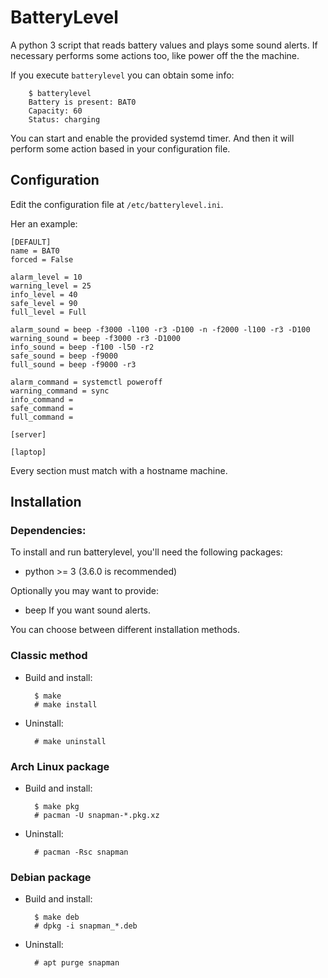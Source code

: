 BatteryLevel
============

A python 3 script that reads battery values and plays
some sound alerts. If necessary performs some actions too,
like power off the the machine.

If you execute `batterylevel` you can obtain some info:

        $ batterylevel
        Battery is present: BAT0
        Capacity: 60
        Status: charging

You can start and enable the provided systemd timer. And then
it will perform some action based in your configuration file.

Configuration
-------------

Edit the configuration file at `/etc/batterylevel.ini`.

Her an example:

    [DEFAULT]
    name = BAT0
    forced = False

    alarm_level = 10
    warning_level = 25
    info_level = 40
    safe_level = 90
    full_level = Full

    alarm_sound = beep -f3000 -l100 -r3 -D100 -n -f2000 -l100 -r3 -D100
    warning_sound = beep -f3000 -r3 -D1000
    info_sound = beep -f100 -l50 -r2
    safe_sound = beep -f9000
    full_sound = beep -f9000 -r3

    alarm_command = systemctl poweroff
    warning_command = sync
    info_command =
    safe_command =
    full_command =

    [server]

    [laptop]


Every section must match with a hostname machine.

Installation
------------

### Dependencies:

To install and run batterylevel, you'll need the following packages:

* python >= 3 (3.6.0 is recommended)

Optionally you may want to provide:

* beep If you want sound alerts.

You can choose between different installation methods.

### Classic method ###

- Build and install:

        $ make
        # make install

- Uninstall:

        # make uninstall


### Arch Linux package ###

- Build and install:

        $ make pkg
        # pacman -U snapman-*.pkg.xz

- Uninstall:

        # pacman -Rsc snapman


### Debian package ###

- Build and install:

        $ make deb
        # dpkg -i snapman_*.deb

- Uninstall:

        # apt purge snapman
